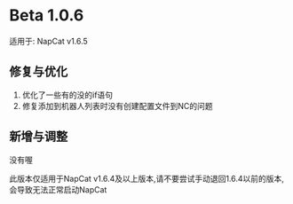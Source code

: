 # Beta 1.0.6

适用于: NapCat v1.6.5

## 修复与优化
1. 优化了一些有的没的if语句
2. 修复添加到机器人列表时没有创建配置文件到NC的问题

## 新增与调整
没有喔

此版本仅适用于NapCat v1.6.4及以上版本,请不要尝试手动退回1.6.4以前的版本,会导致无法正常启动NapCat

